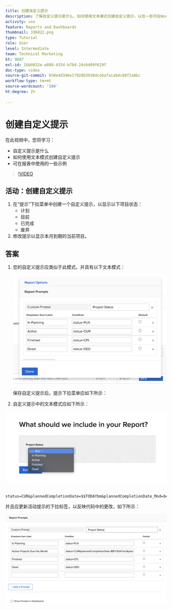 ```yaml
---
title: 创建自定义提示
description: 了解自定义提示是什么，如何使用文本模式创建自定义提示，以及一些可在Workfront报表中使用的示例。
activity: use
feature: Reports and Dashboards
thumbnail: 336822.png
type: Tutorial
role: User
level: Intermediate
team: Technical Marketing
kt: 9087
exl-id: 1bb0832e-e888-4154-b78d-24c6d69f629f
doc-type: video
source-git-commit: 650e4d346e1792863930dcebafacab4c88f2a8bc
workflow-type: tm+mt
source-wordcount: '194'
ht-degree: 2%

---
```


# 创建自定义提示

在此视频中，您将学习：

* 自定义提示是什么
* 如何使用文本模式创建自定义提示
* 可在报表中使用的一些示例

>[!VIDEO](https://video.tv.adobe.com/v/336822/?quality=12&learn=on)

## 活动：创建自定义提示

1. 在“提示”下拉菜单中创建一个自定义提示，以显示以下项目状态：
   * 计划
   * 目前
   * 已完成
   * 废弃
1. 修改提示以显示本月到期的当前项目。

## 答案

1. 您的自定义提示应类似于此模式，并具有以下文本模式：

   ![在文本模式下创建新过滤器的屏幕图像](assets/cp-01.png)

   保存自定义提示后，提示下拉菜单应如下所示：

1. 自定义提示中的文本模式应如下所示：

![在文本模式下创建新过滤器的屏幕图像](assets/cp-02.png)

```
   status=CUR&plannedCompletionDate=$$TODAYbm&plannedCompletionDate_Mod=between&plannedCompletionDate_Range=$$TODAYem 
```

并且应更新活动提示的下拉标签，以反映代码中的更改，如下所示：

![在文本模式下创建新过滤器的屏幕图像](assets/cp-02a.png)
